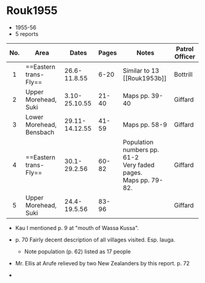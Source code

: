 # Rouk1955

- 1955-56
- 5 reports

| No. | Area                     | Dates          | Pages | Notes                                                               | Patrol Officer |
| :-: | ------------------------ | -------------- | ----- | ------------------------------------------------------------------- | -------------- |
|  1  | ==Eastern trans-Fly==    | 26.6-11.8.55   | 6-20  | Similar to 13 [[Rouk1953b]]                                         | Bottrill       |
|  2  | Upper Morehead, Suki     | 3.10-25.10.55  | 21-40 | Maps pp. 39-40                                                      | Giffard        |
|  3  | Lower Morehead, Bensbach | 29.11-14.12.55 | 41-59 | Maps pp. 58-9                                                       | Giffard        |
|  4  | ==Eastern trans-Fly==    | 30.1-29.2.56   | 60-82 | Population numbers pp. 61-2<br>Very faded pages.<br>Maps pp. 79-82. | Giffard        |
|  5  | Upper Morehead, Suki     | 24.4-19.5.56   | 83-96 |                                                                     | Giffard        |
- Kau I mentioned p. 9 at "mouth of Wassa Kussa". 
- p. 70 Fairly decent description of all villages visited. Esp. Iauga. 
	- Note population (p. 62) listed as 17 people

- Mr. Ellis at Arufe relieved by two New Zealanders by this report. p. 72
- 